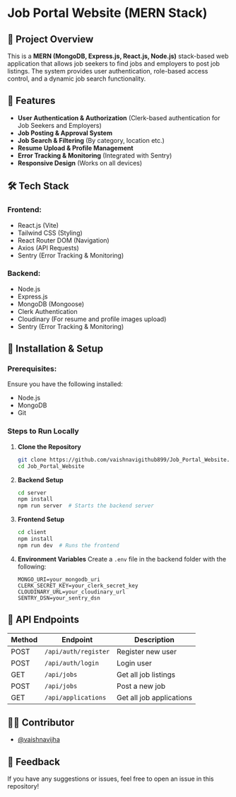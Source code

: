 # Job Portal Website (MERN Stack)

## 📌 Project Overview
This is a **MERN (MongoDB, Express.js, React.js, Node.js)** stack-based web application that allows job seekers to find jobs and employers to post job listings. The system provides user authentication, role-based access control, and a dynamic job search functionality.

## 🚀 Features
- **User Authentication & Authorization** (Clerk-based authentication for Job Seekers and Employers)
- **Job Posting & Approval System**
- **Job Search & Filtering** (By category, location etc.)
- **Resume Upload & Profile Management**
- **Error Tracking & Monitoring** (Integrated with Sentry)
- **Responsive Design** (Works on all devices)

## 🛠️ Tech Stack
### Frontend:
- React.js (Vite)
- Tailwind CSS (Styling)
- React Router DOM (Navigation)
- Axios (API Requests)
- Sentry (Error Tracking & Monitoring)

### Backend:
- Node.js
- Express.js
- MongoDB (Mongoose)
- Clerk Authentication
- Cloudinary (For resume and profile images upload)
- Sentry (Error Tracking & Monitoring)

## 🔧 Installation & Setup
### Prerequisites:
Ensure you have the following installed:
- Node.js
- MongoDB
- Git

### Steps to Run Locally
1. **Clone the Repository**
   ```sh
   git clone https://github.com/vaishnavigithub899/Job_Portal_Website.git
   cd Job_Portal_Website
   ```

2. **Backend Setup**
   ```sh
   cd server
   npm install
   npm run server  # Starts the backend server
   ```

3. **Frontend Setup**
   ```sh
   cd client
   npm install
   npm run dev  # Runs the frontend
   ```

4. **Environment Variables**
   Create a `.env` file in the backend folder with the following:
   ```env
   MONGO_URI=your_mongodb_uri
   CLERK_SECRET_KEY=your_clerk_secret_key
   CLOUDINARY_URL=your_cloudinary_url
   SENTRY_DSN=your_sentry_dsn
   ```

## 🔄 API Endpoints
| Method | Endpoint               | Description                   |
|--------|------------------------|-------------------------------|
| POST   | `/api/auth/register`   | Register new user             |
| POST   | `/api/auth/login`      | Login user                    |
| GET    | `/api/jobs`            | Get all job listings          |
| POST   | `/api/jobs`            | Post a new job                |
| GET    | `/api/applications`    | Get all job applications      |


## 👨‍💻 Contributor
- [@vaishnavijha](https://github.com/vaishnavigithub899)

## 💬 Feedback
If you have any suggestions or issues, feel free to open an issue in this repository!





